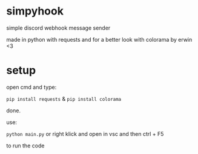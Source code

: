 # simpyhook

simple discord webhook message sender

made in python with requests and for a better look with colorama by erwin <3

# setup

open cmd and type:

```pip install requests```
&
```pip install colorama```

done.

use:

```python main.py```
or
right klick and open in vsc and then ctrl + F5

to run the code
